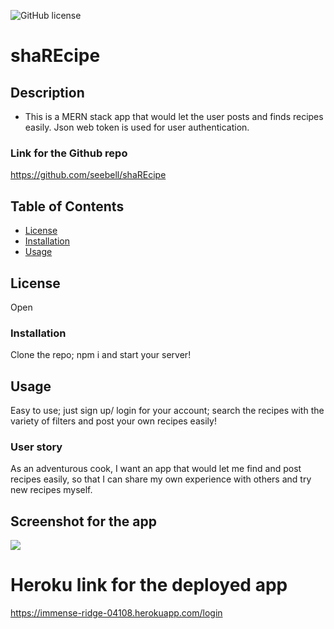 
![GitHub license](https://img.shields.io/badge/license-None-important.svg)

# shaREcipe

## Description
* This is a MERN stack app that would let the user posts and finds recipes easily. Json web token is used for user authentication.

### Link for the Github repo
https://github.com/seebell/shaREcipe


## Table of Contents
* [License](#license)
* [Installation](#installation)
* [Usage](#usage)

## License

Open

### Installation

Clone the repo; npm i and start your server!

## Usage

Easy to use; just sign up/ login for your account; search the recipes with the variety of filters and post your own recipes easily!


### User story
As an adventurous cook, I want an app that would let me find and post recipes easily, so that I can share my own experience with others and try new recipes myself.


## Screenshot for the app
  ![](https://github.com/seebell/shaREcipe/blob/master/sharecipe.jpg)<br>
  

# Heroku link for the deployed app
https://immense-ridge-04108.herokuapp.com/login